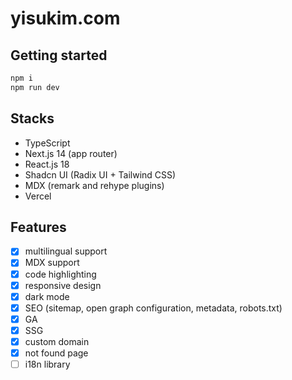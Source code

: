 # yisukim.com

## Getting started

```bash
npm i
npm run dev
```

## Stacks

- TypeScript
- Next.js 14 (app router)
- React.js 18
- Shadcn UI (Radix UI + Tailwind CSS)
- MDX (remark and rehype plugins)
- Vercel

## Features

- [x] multilingual support
- [x] MDX support
- [x] code highlighting
- [x] responsive design
- [x] dark mode
- [x] SEO (sitemap, open graph configuration, metadata, robots.txt)
- [x] GA
- [x] SSG
- [x] custom domain
- [x] not found page
- [ ] i18n library
